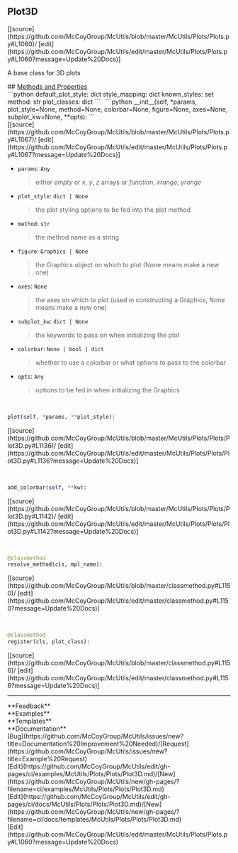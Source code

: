 ## <a id="McUtils.Plots.Plots.Plot3D">Plot3D</a> 

<div class="docs-source-link" markdown="1">
[[source](https://github.com/McCoyGroup/McUtils/blob/master/McUtils/Plots/Plots.py#L1060)/
[edit](https://github.com/McCoyGroup/McUtils/edit/master/McUtils/Plots/Plots.py#L1060?message=Update%20Docs)]
</div>

A base class for 3D plots







<div class="collapsible-section">
 <div class="collapsible-section collapsible-section-header" markdown="1">
## <a class="collapse-link" data-toggle="collapse" href="#methods" markdown="1"> Methods and Properties</a> <a class="float-right" data-toggle="collapse" href="#methods"><i class="fa fa-chevron-down"></i></a>
 </div>
 <div class="collapsible-section collapsible-section-body collapse show" id="methods" markdown="1">
 ```python
default_plot_style: dict
style_mapping: dict
known_styles: set
method: str
plot_classes: dict
```
<a id="McUtils.Plots.Plots.Plot3D.__init__" class="docs-object-method">&nbsp;</a> 
```python
__init__(self, *params, plot_style=None, method=None, colorbar=None, figure=None, axes=None, subplot_kw=None, **opts): 
```
<div class="docs-source-link" markdown="1">
[[source](https://github.com/McCoyGroup/McUtils/blob/master/McUtils/Plots/Plots.py#L1067)/
[edit](https://github.com/McCoyGroup/McUtils/edit/master/McUtils/Plots/Plots.py#L1067?message=Update%20Docs)]
</div>

  - `params`: `Any`
    > either _empty_ or _x_, _y_, _z_ arrays or _function_, _xrange_, _yrange_
  - `plot_style`: `dict | None`
    > the plot styling options to be fed into the plot method
  - `method`: `str`
    > the method name as a string
  - `figure`: `Graphics | None`
    > the Graphics object on which to plot (None means make a new one)
  - `axes`: `None`
    > the axes on which to plot (used in constructing a Graphics, None means make a new one)
  - `subplot_kw`: `dict | None`
    > the keywords to pass on when initializing the plot
  - `colorbar`: `None | bool | dict`
    > whether to use a colorbar or what options to pass to the colorbar
  - `opts`: `Any`
    > options to be fed in when initializing the Graphics


<a id="McUtils.Plots.Plots.Plot3D.plot" class="docs-object-method">&nbsp;</a> 
```python
plot(self, *params, **plot_style): 
```
<div class="docs-source-link" markdown="1">
[[source](https://github.com/McCoyGroup/McUtils/blob/master/McUtils/Plots/Plots/Plot3D.py#L1136)/
[edit](https://github.com/McCoyGroup/McUtils/edit/master/McUtils/Plots/Plots/Plot3D.py#L1136?message=Update%20Docs)]
</div>


<a id="McUtils.Plots.Plots.Plot3D.add_colorbar" class="docs-object-method">&nbsp;</a> 
```python
add_colorbar(self, **kw): 
```
<div class="docs-source-link" markdown="1">
[[source](https://github.com/McCoyGroup/McUtils/blob/master/McUtils/Plots/Plots/Plot3D.py#L1142)/
[edit](https://github.com/McCoyGroup/McUtils/edit/master/McUtils/Plots/Plots/Plot3D.py#L1142?message=Update%20Docs)]
</div>


<a id="McUtils.Plots.Plots.Plot3D.resolve_method" class="docs-object-method">&nbsp;</a> 
```python
@classmethod
resolve_method(cls, mpl_name): 
```
<div class="docs-source-link" markdown="1">
[[source](https://github.com/McCoyGroup/McUtils/blob/master/classmethod.py#L1150)/
[edit](https://github.com/McCoyGroup/McUtils/edit/master/classmethod.py#L1150?message=Update%20Docs)]
</div>


<a id="McUtils.Plots.Plots.Plot3D.register" class="docs-object-method">&nbsp;</a> 
```python
@classmethod
register(cls, plot_class): 
```
<div class="docs-source-link" markdown="1">
[[source](https://github.com/McCoyGroup/McUtils/blob/master/classmethod.py#L1156)/
[edit](https://github.com/McCoyGroup/McUtils/edit/master/classmethod.py#L1156?message=Update%20Docs)]
</div>
 </div>
</div>












---


<div markdown="1" class="text-secondary">
<div class="container">
  <div class="row">
   <div class="col" markdown="1">
**Feedback**   
</div>
   <div class="col" markdown="1">
**Examples**   
</div>
   <div class="col" markdown="1">
**Templates**   
</div>
   <div class="col" markdown="1">
**Documentation**   
</div>
   <div class="col" markdown="1">
   
</div>
   <div class="col" markdown="1">
   
</div>
   <div class="col" markdown="1">
   
</div>
</div>
  <div class="row">
   <div class="col" markdown="1">
[Bug](https://github.com/McCoyGroup/McUtils/issues/new?title=Documentation%20Improvement%20Needed)/[Request](https://github.com/McCoyGroup/McUtils/issues/new?title=Example%20Request)   
</div>
   <div class="col" markdown="1">
[Edit](https://github.com/McCoyGroup/McUtils/edit/gh-pages/ci/examples/McUtils/Plots/Plots/Plot3D.md)/[New](https://github.com/McCoyGroup/McUtils/new/gh-pages/?filename=ci/examples/McUtils/Plots/Plots/Plot3D.md)   
</div>
   <div class="col" markdown="1">
[Edit](https://github.com/McCoyGroup/McUtils/edit/gh-pages/ci/docs/McUtils/Plots/Plots/Plot3D.md)/[New](https://github.com/McCoyGroup/McUtils/new/gh-pages/?filename=ci/docs/templates/McUtils/Plots/Plots/Plot3D.md)   
</div>
   <div class="col" markdown="1">
[Edit](https://github.com/McCoyGroup/McUtils/edit/master/McUtils/Plots/Plots.py#L1060?message=Update%20Docs)   
</div>
   <div class="col" markdown="1">
   
</div>
   <div class="col" markdown="1">
   
</div>
   <div class="col" markdown="1">
   
</div>
</div>
</div>
</div>